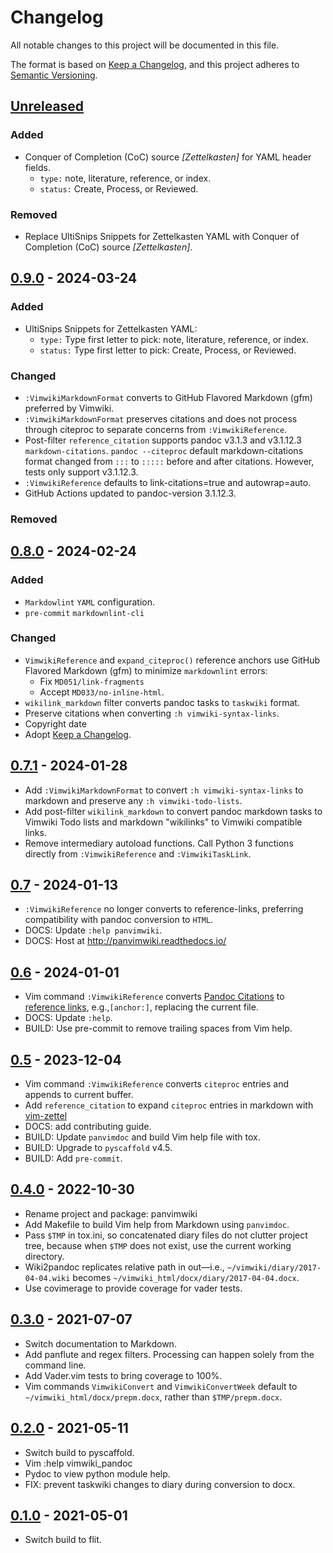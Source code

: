 # Changelog

<!-- markdownlint-disable MD024 -->

All notable changes to this project will be documented in this file.

The format is based on
[Keep a Changelog](https://keepachangelog.com/en/1.0.0/),
and this project adheres to
[Semantic Versioning](https://semver.org/spec/v2.0.0.html).

## [Unreleased]

### Added

- Conquer of Completion (CoC) source *\[Zettelkasten\]* for YAML header fields.
  - `type:` note, literature, reference, or index.
  - `status:` Create, Process, or Reviewed.

### Removed

- Replace UltiSnips Snippets for Zettelkasten YAML with Conquer of Completion
  (CoC) source *\[Zettelkasten\]*.

## [0.9.0] - 2024-03-24

### Added

- UltiSnips Snippets for Zettelkasten YAML:
  - `type:` Type first letter to pick: note, literature, reference, or index.
  - `status:` Type first letter to pick: Create, Process, or Reviewed.

### Changed

- `:VimwikiMarkdownFormat` converts to GitHub Flavored Markdown (gfm) preferred
  by Vimwiki.
- `:VimwikiMarkdownFormat` preserves citations and does not process through
  citeproc to separate concerns from `:VimwikiReference`.
- Post-filter `reference_citation` supports pandoc v3.1.3 and v3.1.12.3
  `markdown-citations`. `pandoc --citeproc` default markdown-citations format
  changed from `:::` to `:::::` before and after citations. However, tests only
  support v3.1.12.3.
- `:VimwikiReference` defaults to link-citations=true and autowrap=auto.
- GitHub Actions updated to pandoc-version 3.1.12.3.

### Removed

## [0.8.0] - 2024-02-24

### Added

- `Markdowlint` `YAML` configuration.
- `pre-commit` `markdownlint-cli`

### Changed

- `VimwikiReference` and `expand_citeproc()` reference anchors use GitHub
  Flavored Markdown (gfm) to minimize `markdownlint` errors:
  - Fix `MD051/link-fragments`
  - Accept `MD033/no-inline-html`.
- `wikilink_markdown` filter converts pandoc tasks to `taskwiki` format.
- Preserve citations when converting `:h vimwiki-syntax-links`.
- Copyright date
- Adopt [Keep a Changelog](https://keepachangelog.com/en/1.0.0/).

## [0.7.1] - 2024-01-28

- Add `:VimwikiMarkdownFormat` to convert `:h vimwiki-syntax-links` to markdown
  and preserve any `:h vimwiki-todo-lists`.
- Add post-filter `wikilink_markdown` to convert pandoc markdown tasks to
  Vimwiki Todo lists and markdown "wikilinks" to Vimwiki compatible links.
- Remove intermediary autoload functions. Call Python 3 functions directly from
  `:VimwikiReference` and `:VimwikiTaskLink`.

## [0.7] - 2024-01-13

- `:VimwikiReference` no longer converts to reference-links, preferring
  compatibility with pandoc conversion to `HTML`.
- DOCS: Update `:help panvimwiki`.
- DOCS: Host at <http://panvimwiki.readthedocs.io/>

## [0.6] - 2024-01-01

- Vim command `:VimwikiReference` converts
  [Pandoc Citations](https://pandoc.org/MANUAL.html#citation-syntax)
  to [reference links](https://pandoc.org/MANUAL.html#reference-links),
  e.g.,`[anchor:]`, replacing the current file.
- DOCS: Update `:help`.
- BUILD: Use pre-commit to remove trailing spaces from Vim help.

## [0.5] - 2023-12-04

- Vim command `:VimwikiReference` converts `citeproc` entries and appends to
  current buffer.
- Add `reference_citation` to expand `citeproc` entries in markdown with
  [vim-zettel](https://github.com/michal-h21/vim-zettel)
- DOCS: add contributing guide.
- BUILD: Update `panvimdoc` and build Vim help file with tox.
- BUILD: Upgrade to `pyscaffold` v4.5.
- BUILD: Add `pre-commit`.

## [0.4.0] - 2022-10-30

- Rename project and package: panvimwiki
- Add Makefile to build Vim help from Markdown using `panvimdoc`.
- Pass `$TMP` in tox.ini, so concatenated diary files do not clutter project
  tree, because when `$TMP` does not exist, use the current working directory.
- Wiki2pandoc replicates relative path in out—i.e.,
  `~/vimwiki/diary/2017-04-04.wiki` becomes
  `~/vimwiki_html/docx/diary/2017-04-04.docx`.
- Use covimerage to provide coverage for vader tests.

## [0.3.0] - 2021-07-07

- Switch documentation to Markdown.
- Add panflute and regex filters. Processing can happen solely from the command
  line.
- Add Vader.vim tests to bring coverage to 100%.
- Vim commands `VimwikiConvert` and `VimwikiConvertWeek` default to
  `~/vimwiki_html/docx/prepm.docx`, rather than `$TMP/prepm.docx`.

## [0.2.0] - 2021-05-11

- Switch build to pyscaffold.
- Vim :help vimwiki_pandoc
- Pydoc to view python module help.
- FIX: prevent taskwiki changes to diary during conversion to docx.

## [0.1.0] - 2021-05-01

- Switch build to flit.

[unreleased]: https://github.com/jfishe/panvimwiki/compare/0.9.0...HEAD
[0.9.0]: https://github.com/jfishe/panvimwiki/compare/0.8.0...0.9.0
[0.8.0]: https://github.com/jfishe/panvimwiki/compare/0.7.1...0.8.0
[0.7.1]: https://github.com/jfishe/panvimwiki/compare/0.7...0.7.1
[0.7]: https://github.com/jfishe/panvimwiki/compare/0.6...0.7
[0.6]: https://github.com/jfishe/panvimwiki/compare/0.5...0.6
[0.5]: https://github.com/jfishe/panvimwiki/compare/0.4.0...0.5
[0.4.0]: https://github.com/jfishe/panvimwiki/compare/0.3.0...0.4.0
[0.3.0]: https://github.com/jfishe/panvimwiki/compare/0.2.0...0.3.0
[0.2.0]: https://github.com/jfishe/panvimwiki/compare/0.1.0...0.2.0
[0.1.0]: https://github.com/jfishe/panvimwiki/releases/tag/0.1.0
